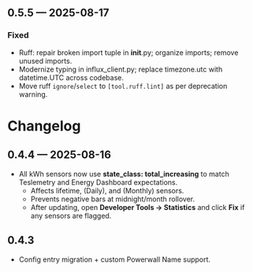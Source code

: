 ## 0.5.5 — 2025-08-17
### Fixed
- Ruff: repair broken import tuple in __init__.py; organize imports; remove unused imports.
- Modernize typing in influx_client.py; replace timezone.utc with datetime.UTC across codebase.
- Move ruff `ignore`/`select` to `[tool.ruff.lint]` as per deprecation warning.
# Changelog

## 0.4.4 — 2025-08-16
- All kWh sensors now use **state_class: total_increasing** to match Teslemetry and Energy Dashboard expectations.
  - Affects lifetime, (Daily), and (Monthly) sensors.
  - Prevents negative bars at midnight/month rollover.
  - After updating, open **Developer Tools → Statistics** and click **Fix** if any sensors are flagged.

## 0.4.3
- Config entry migration + custom Powerwall Name support.
